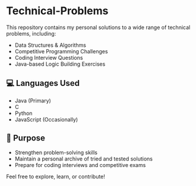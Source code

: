 # Technical-Problems
This repository contains my personal solutions to a wide range of technical problems, including:

- Data Structures & Algorithms
- Competitive Programming Challenges
- Coding Interview Questions
- Java-based Logic Building Exercises

## 💻 Languages Used
- Java (Primary)
- C
- Python
- JavaScript (Occasionally)

## 📌 Purpose
- Strengthen problem-solving skills
- Maintain a personal archive of tried and tested solutions
- Prepare for coding interviews and competitive exams

Feel free to explore, learn, or contribute!
